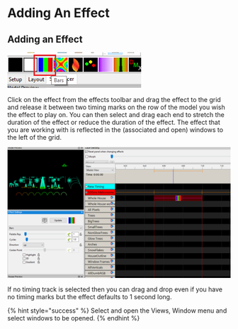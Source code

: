 # Adding An Effect

## Adding an Effect

![](<../../.gitbook/assets/image (188) (1).png>)

Click on the effect from the effects toolbar and drag the effect to the grid and release it between two timing marks on the row of the model you wish the effect to play on. You can then select and drag each end to stretch the duration of the effect or reduce the duration of the effect. The effect that you are working with is reflected in the (associated and open) windows to the left of the grid.

![](<../../.gitbook/assets/image (530).png>)

If no timing track is selected then you can drag and drop even if you have no timing marks but the effect defaults to 1 second long.

{% hint style="success" %}
Select and open the Views, Window menu and select windows to be opened.
{% endhint %}
